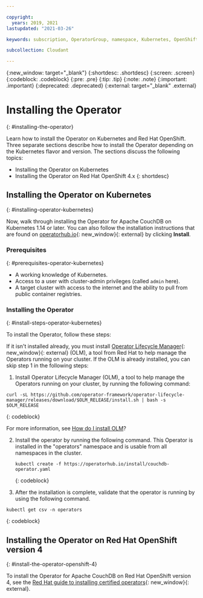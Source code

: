 ```yaml
---

copyright:
  years: 2019, 2021
lastupdated: "2021-03-26"

keywords: subscription, OperatorGroup, namespace, Kubernetes, OpenShift

subcollection: Cloudant

---
```


{:new_window: target="_blank"}
{:shortdesc: .shortdesc}
{:screen: .screen}
{:codeblock: .codeblock}
{:pre: .pre}
{:tip: .tip}
{:note: .note}
{:important: .important}
{:deprecated: .deprecated}
{:external: target="_blank" .external}

<!-- Acrolinx: 2020-12-24 -->

# Installing the Operator
{: #installing-the-operator}

Learn how to install the Operator on Kubernetes and Red Hat OpenShift. Three separate sections describe how to install the Operator depending on the Kubernetes flavor and version. The sections discuss the following topics:

- Installing the Operator on Kubernetes
- Installing the Operator on Red Hat OpenShift 4.x
{: shortdesc}

## Installing the Operator on Kubernetes
{: #installing-operator-kubernetes}

Now, walk through installing the Operator for Apache CouchDB on Kubernetes 1.14 or later. You can also follow the installation instructions that are found on [operatorhub.io](https://operatorhub.io/operator/couchdb-operator){: new_window}{: external} by clicking **Install**. 

### Prerequisites
{: #prerequisites-operator-kubernetes}

 * A working knowledge of Kubernetes.
 * Access to a user with cluster-admin privileges (called `admin` here).
 * A target cluster with access to the internet and the ability to pull from public container registries.

### Installing the Operator
{: #install-steps-operator-kubernetes}

To install the Operator, follow these steps:

If it isn't installed already, you must install [Operator Lifecycle Manager](https://github.com/operator-framework/operator-lifecycle-manager){: new_window}{: external} (OLM), a tool from Red Hat to help manage the Operators running on your cluster.  If the OLM is already installed, you can skip step 1 in the following steps: 

1. Install Operator Lifecycle Manager (OLM), a tool to help manage the Operators running on your cluster, by running the following command: 

  ```
  curl -sL https://github.com/operator-framework/operator-lifecycle-manager/releases/download/$OLM_RELEASE/install.sh | bash -s $OLM_RELEASE
  ```
  {: codeblock}

  For more information, see [How do I install OLM](https://operator-framework.github.io/olm-book/docs/install-olm.html)?

2. Install the operator by running the following command. 
  This Operator is installed in the "operators" namespace and is usable from all namespaces in the cluster.
   
   ```
   kubectl create -f https://operatorhub.io/install/couchdb-operator.yaml
   ```
   {: codeblock}

3. After the installation is complete, validate that the operator is running by using the following command.

  ```
  kubectl get csv -n operators
  ```
  {: codeblock}

## Installing the Operator on Red Hat OpenShift version 4
{: #install-the-operator-openshift-4}

To install the Operator for Apache CouchDB on Red Hat OpenShift version 4, see the [Red Hat guide to installing certified operators](https://docs.openshift.com/container-platform/4.1/applications/operators/olm-adding-operators-to-cluster.html){: new_window}{: external}.
